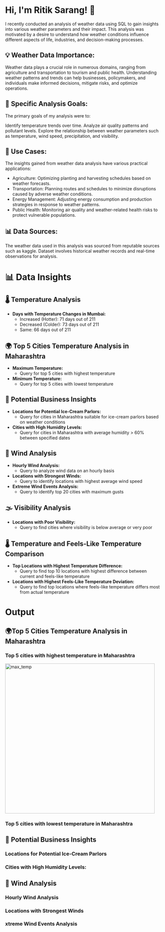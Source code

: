 
# Hi, I'm Ritik Sarang! 👋

I recently conducted an analysis of weather data using SQL to gain insights into various weather parameters and their impact. This analysis was motivated by a desire to understand how weather conditions influence different aspects of life, industries, and decision-making processes.

## 💡 Weather Data Importance:

Weather data plays a crucial role in numerous domains, ranging from agriculture and transportation to tourism and public health. Understanding weather patterns and trends can help businesses, policymakers, and individuals make informed decisions, mitigate risks, and optimize operations.

## 🎯 Specific Analysis Goals:

The primary goals of my analysis were to:

Identify temperature trends over time.
Analyze air quality patterns and pollutant levels.
Explore the relationship between weather parameters such as temperature, wind speed, precipitation, and visibility.

## 🚀 Use Cases:
The insights gained from weather data analysis have various practical applications:

- Agriculture: Optimizing planting and harvesting schedules based on weather forecasts.
- Transportation: Planning routes and schedules to minimize disruptions caused by adverse weather conditions.
- Energy Management: Adjusting energy consumption and production strategies in response to weather patterns.
- Public Health: Monitoring air quality and weather-related health risks to protect vulnerable populations.

## 📊 Data Sources:
The weather data used in this analysis was sourced from reputable sources such as kaggle. Dataset involves historical weather records and real-time observations for analysis.

# 📊 Data Insights

## 🌡️ Temperature Analysis
- **Days with Temperature Changes in Mumbai:**
  - Increased (Hotter): 71 days out of 211
  - Decreased (Colder): 73 days out of 211
  - Same: 66 days out of 211

## 🌍 Top 5 Cities Temperature Analysis in Maharashtra
- **Maximum Temperature:**
  - Query for top 5 cities with highest temperature
- **Minimum Temperature:**
  - Query for top 5 cities with lowest temperature

## 💼 Potential Business Insights
- **Locations for Potential Ice-Cream Parlors:**
  - Query for cities in Maharashtra suitable for ice-cream parlors based on weather conditions
- **Cities with High Humidity Levels:**
  - Query for cities in Maharashtra with average humidity > 60% between specified dates

## 💨 Wind Analysis
- **Hourly Wind Analysis:**
  - Query to analyze wind data on an hourly basis
- **Locations with Strongest Winds:**
  - Query to identify locations with highest average wind speed
- **Extreme Wind Events Analysis:**
  - Query to identify top 20 cities with maximum gusts

## 🌫️ Visibility Analysis
- **Locations with Poor Visibility:**
  - Query to find cities where visibility is below average or very poor

## 🌡️ Temperature and Feels-Like Temperature Comparison
- **Top Locations with Highest Temperature Difference:**
  - Query to find top 10 locations with highest difference between current and feels-like temperature
- **Locations with Highest Feels-Like Temperature Deviation:**
  - Query to find top locations where feels-like temperature differs most from actual temperature


# Output

## 🌍Top 5 Cities Temperature Analysis in Maharashtra
### Top 5 cities with highest temperature in Maharashtra
<img width="484" alt="max_temp" src="https://github.com/RitikSarang/Indian-Weather-Analysis-with-SQL/assets/68888839/b30acd7a-2064-4b98-9012-900043783208">

### Top 5 cities with lowest temperature in Maharashtra

## 💼 Potential Business Insights
### Locations for Potential Ice-Cream Parlors

### Cities with High Humidity Levels:

## 💨 Wind Analysis
### Hourly Wind Analysis
### Locations with Strongest Winds
### xtreme Wind Events Analysis



